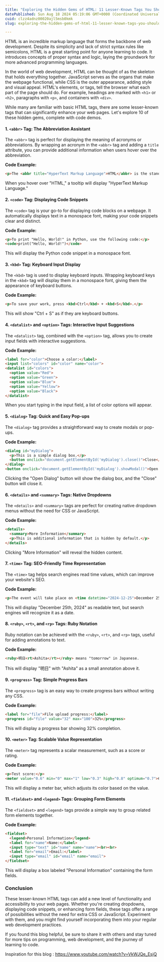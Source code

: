 ```yaml
---
title: "Exploring the Hidden Gems of HTML: 11 Lesser-Known Tags You Should Know"
datePublished: Sun Aug 18 2024 05:19:06 GMT+0000 (Coordinated Universal Time)
cuid: clzz4adnz00020ajl5msb0kmk
slug: exploring-the-hidden-gems-of-html-11-lesser-known-tags-you-should-know

---
```



HTML is an incredible markup language that forms the backbone of web development. Despite its simplicity and lack of strict syntax rules like semicolons, HTML is a great starting point for anyone learning to code. It introduces concepts of proper syntax and logic, laying the groundwork for more advanced programming languages.

In the world of web development, HTML can be thought of as the skeleton that holds everything together. JavaScript serves as the organs that make the webpage functional, while CSS is the outer appearance, adding style and visual appeal. HTML's elements, or tags, tell the browser what each part of the page should do. For example, headings are marked with `<h1>` or `<h2>`, paragraphs with `<p>`, and containers with `<div>`.

While many are familiar with basic HTML tags, there are some lesser-known tags that can significantly enhance your web pages. Let's explore 10 of these hidden gems, complete with code demos.

#### 1. `<abbr>` Tag: The Abbreviation Assistant
The `<abbr>` tag is perfect for displaying the meaning of acronyms or abbreviations. By wrapping an acronym in the `<abbr>` tag and adding a `title` attribute, you can provide additional information when users hover over the abbreviation.

**Code Example:**
```html
<p>The <abbr title="HyperText Markup Language">HTML</abbr> is the standard markup language for creating web pages.</p>
```



When you hover over "HTML," a tooltip will display "HyperText Markup Language."

#### 2. `<code>` Tag: Displaying Code Snippets
The `<code>` tag is your go-to for displaying code blocks on a webpage. It automatically displays text in a monospace font, making your code snippets clear and distinct.

**Code Example:**
```html
<p>To print "Hello, World!" in Python, use the following code:</p>
<code>print("Hello, World!")</code>
```


This will display the Python code snippet in a monospace font.

#### 3. `<kbd>` Tag: Keyboard Input Display
The `<kbd>` tag is used to display keyboard inputs. Wrapping keyboard keys in the `<kbd>` tag will display them in a monospace font, giving them the appearance of keyboard buttons.

**Code Example:**
```html
<p>To save your work, press <kbd>Ctrl</kbd> + <kbd>S</kbd>.</p>
```

This will show "Ctrl + S" as if they are keyboard buttons.

#### 4. `<datalist>` and `<option>` Tags: Interactive Input Suggestions
The `<datalist>` tag, combined with the `<option>` tag, allows you to create input fields with interactive suggestions.

**Code Example:**
```html
<label for="color">Choose a color:</label>
<input list="colors" id="color" name="color">
<datalist id="colors">
  <option value="Red">
  <option value="Green">
  <option value="Blue">
  <option value="Yellow">
  <option value="Black">
</datalist>
```

When you start typing in the input field, a list of color options will appear.

#### 5. `<dialog>` Tag: Quick and Easy Pop-ups
The `<dialog>` tag provides a straightforward way to create modals or pop-ups.

**Code Example:**
```html
<dialog id="myDialog">
  <p>This is a simple dialog box.</p>
  <button onclick="document.getElementById('myDialog').close()">Close</button>
</dialog>
<button onclick="document.getElementById('myDialog').showModal()">Open Dialog</button>
```

Clicking the "Open Dialog" button will show the dialog box, and the "Close" button will close it.

#### 6. `<details>` and `<summary>` Tags: Native Dropdowns
The `<details>` and `<summary>` tags are perfect for creating native dropdown menus without the need for CSS or JavaScript.

**Code Example:**
```html
<details>
  <summary>More Information</summary>
  <p>This is additional information that is hidden by default.</p>
</details>
```

Clicking "More Information" will reveal the hidden content.

#### 7. `<time>` Tag: SEO-Friendly Time Representation
The `<time>` tag helps search engines read time values, which can improve your website's SEO.

**Code Example:**
```html
<p>The event will take place on <time datetime="2024-12-25">December 25th, 2024</time>.</p>
```

This will display "December 25th, 2024" as readable text, but search engines will recognize it as a date.

#### 8. `<ruby>`, `<rt>`, and `<rp>` Tags: Ruby Notation
Ruby notation can be achieved with the `<ruby>`, `<rt>`, and `<rp>` tags, useful for adding annotations to text.

**Code Example:**
```html
<ruby>明日<rt>Ashita</rt></ruby> means "tomorrow" in Japanese.
```

This will display "明日" with "Ashita" as a small annotation above it.

#### 9. `<progress>` Tag: Simple Progress Bars
The `<progress>` tag is an easy way to create progress bars without writing any CSS.

**Code Example:**
```html
<label for="file">File upload progress:</label>
<progress id="file" value="32" max="100">32%</progress>
```

This will display a progress bar showing 32% completion.

#### 10. `<meter>` Tag: Scalable Value Representation
The `<meter>` tag represents a scalar measurement, such as a score or rating.

**Code Example:**
```html
<p>Test score:</p>
<meter value="0.6" min="0" max="1" low="0.3" high="0.8" optimum="0.7">60%</meter>
```

This will display a meter bar, which adjusts its color based on the value.

#### 11. `<fieldset>` and `<legend>` Tags: Grouping Form Elements
The `<fieldset>` and `<legend>` tags provide a simple way to group related form elements together.

**Code Example:**
```html
<fieldset>
  <legend>Personal Information</legend>
  <label for="name">Name:</label>
  <input type="text" id="name" name="name"><br><br>
  <label for="email">Email:</label>
  <input type="email" id="email" name="email">
</fieldset>
```

This will display a box labeled "Personal Information" containing the form fields.

### Conclusion
These lesser-known HTML tags can add a new level of functionality and accessibility to your web pages. Whether you're creating dropdowns, displaying code snippets, or enhancing form fields, these tags offer a range of possibilities without the need for extra CSS or JavaScript. Experiment with them, and you might find yourself incorporating them into your regular web development practices.

If you found this blog helpful, be sure to share it with others and stay tuned for more tips on programming, web development, and the journey of learning to code.

Inspiration for this blog : https://www.youtube.com/watch?v=VkWJQe_EsjQ